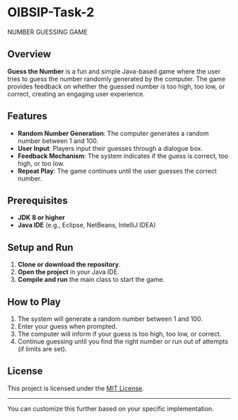 # OIBSIP-Task-2
NUMBER GUESSING GAME

## Overview
**Guess the Number** is a fun and simple Java-based game where the user tries to guess the number randomly generated by the computer. The game provides feedback on whether the guessed number is too high, too low, or correct, creating an engaging user experience.

## Features
- **Random Number Generation**: The computer generates a random number between 1 and 100.
- **User Input**: Players input their guesses through a dialogue box.
- **Feedback Mechanism**: The system indicates if the guess is correct, too high, or too low.
- **Repeat Play**: The game continues until the user guesses the correct number.

## Prerequisites
- **JDK 8 or higher**
- **Java IDE** (e.g., Eclipse, NetBeans, IntelliJ IDEA)

## Setup and Run
1. **Clone or download the repository**.
2. **Open the project** in your Java IDE.
3. **Compile and run** the main class to start the game.

## How to Play
1. The system will generate a random number between 1 and 100.
2. Enter your guess when prompted.
3. The computer will inform if your guess is too high, too low, or correct.
4. Continue guessing until you find the right number or run out of attempts (if limits are set).

## License
This project is licensed under the [MIT License](LICENSE).

---

You can customize this further based on your specific implementation.

